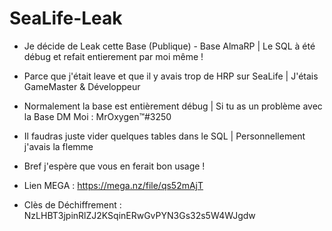 # SeaLife-Leak

- Je décide de Leak cette Base (Publique) - Base AlmaRP | Le SQL à été débug et refait entierement par moi même !

- Parce que j'était leave et que il y avais trop de HRP sur SeaLife | J'étais GameMaster & Développeur

- Normalement la base est entièrement débug | Si tu as un problème avec la Base DM Moi :  MrOxygen™#3250

- Il faudras juste vider quelques tables dans le SQL | Personnellement j'avais la flemme 

- Bref j'espère que vous en ferait bon usage !

- Lien MEGA :  https://mega.nz/file/qs52mAjT

- Clès de Déchiffrement  : NzLHBT3jpinRlZJ2KSqinERwGvPYN3Gs32s5W4WJgdw
